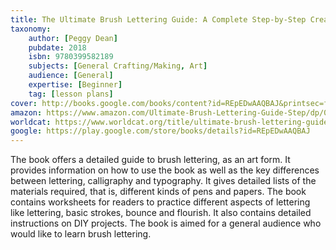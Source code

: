 ```yaml
---
title: The Ultimate Brush Lettering Guide: A Complete Step-by-Step Creative Workbook to Jump-Start Modern Calligraphy Skills
taxonomy:
	author: [Peggy Dean]
	pubdate: 2018
	isbn: 9780399582189
	subjects: [General Crafting/Making, Art]
	audience: [General]
	expertise: [Beginner]
	tag: [lesson plans]
cover: http://books.google.com/books/content?id=REpEDwAAQBAJ&printsec=frontcover&img=1&zoom=1&edge=curl&source=gbs_api
amazon: https://www.amazon.com/Ultimate-Brush-Lettering-Guide-Step/dp/0399582177/ref=sr_1_1?keywords=Ultimate+Brush+Lettering+Guide+%3A+a+Complete+Step-By-Step+Creative+Workbook+to+Jumpstart+Modern+Calligraphy+Skills.&qid=1570113053&s=gateway&sr=8-1
worldcat: https://www.worldcat.org/title/ultimate-brush-lettering-guide-a-complete-step-by-step-creative-workbook-to-jumpstart-modern-calligraphy-skills/oclc/1050794842&referer=brief_results
google: https://play.google.com/store/books/details?id=REpEDwAAQBAJ
---
```

The book offers a detailed guide to brush lettering, as an art form. It provides information on how to use the book as well as the key differences between lettering, calligraphy and typography. It gives detailed lists of the materials required, that is, different kinds of pens and papers. The book contains worksheets for readers to practice different aspects of lettering like lettering, basic strokes, bounce and flourish. It also contains detailed instructions on DIY projects. The book is aimed for a general audience who would like to learn brush lettering.